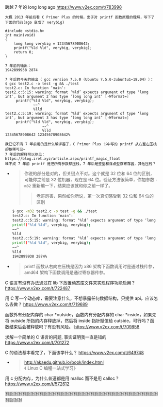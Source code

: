 
跨越 7 年的 long long ago https://www.v2ex.com/t/783998
```console
大概 2013 年前后看 C Primer Plus 的时候，出于对 printf 函数原理的理解，写下了下面的代码(ago 变成了 verybig)

#include <stdio.h>
int main(void)
{
    long long verybig = 12345678908642;
    printf("%ld %ld", verybig, verybig);
    return 0;
}

7 年前的输出：
1942899938 2874

7 年后的今天的输出（ gcc version 7.5.0 (Ubuntu 7.5.0-3ubuntu1~18.04) ）：
$ gcc test2.c -o test -g && ./test                                      
test2.c: In function ‘main’:
test2.c:5:15: warning: format ‘%ld’ expects argument of type ‘long int’, but argument 2 has type ‘long long int’ [-Wformat=]
     printf("%ld %ld", verybig, verybig);
             ~~^
             %lld
test2.c:5:19: warning: format ‘%ld’ expects argument of type ‘long int’, but argument 3 has type ‘long long int’ [-Wformat=]
     printf("%ld %ld", verybig, verybig);
                 ~~^
                 %lld
12345678908642 12345678908642%  

我已记不清 7 年前用的是什么编译器了，C Primer Plus 书中写的 printf 从右至左压栈却依稀可见~
7 年后的解释可以参见： https://blog.iret.xyz/article.aspx/printf_magic_float
难不成 7 年前 printf 是把所有参数都压栈，7 年后是整型和浮点型存寄存器，其他压栈？
```
- > 你说的部分是对的，但关键点不对。这个就是 32 位和 64 位的区别，可能你之前是 32 位机器，现在是 64 位。验证方法很简单，你加参数 `-m32` 重新编一下，结果应该就和你之前一样了。
  >> 老哥厉害，果然如你所说，第一次真切感受到 32 位和 64 位的区别
    ```sh
    $ gcc -m32 test2.c -o test -g && ./test
    test2.c: In function ‘main’:
    test2.c:5:15: warning: format ‘%ld’ expects argument of type ‘long int’, but argument 2 has type ‘long long int’ [-Wformat=]
    printf("%ld %ld", verybig, verybig);
    ~~^
    %lld
    test2.c:5:19: warning: format ‘%ld’ expects argument of type ‘long int’, but argument 3 has type ‘long long int’ [-Wformat=]
    printf("%ld %ld", verybig, verybig);
    ~~^
    %lld
    1942899938 2874%
    ```
- > printf 函数从右向左压栈是因为 x86 架构下函数调用时是通过栈传参，amd64 架构下函数调用是通过寄存器传参。

C 语言有没有办法通过在 lib 下放置动态库文件来实现程序功能启用？ https://www.v2ex.com/t/722487

用 C 写一个动态库，需要注意什么，不想暴露任何数据结构，只提供 api。应该怎么去做？ https://www.v2ex.com/t/719689

函数外有分配内存的 char *outside，函数内有分配内存的 char *inside，如果先将 outside 所指的内存释放掉，然后将 inside 指针赋值给 outside，可行吗？函数结束后会被释放吗？有没有风险。 https://www.v2ex.com/t/709858

求解一个简单的 C 语言的问题, 事实证明我一直是错的 https://www.v2ex.com/t/701272

C 的语法基本看完了，下面该学什么？ https://www.v2ex.com/t/649748
- > http://akaedu.github.io/book/index.html 《 Linux C 编程一站式学习》

用 c 分配内存，为什么普遍都是用 malloc 而不是用 calloc？ https://www.v2ex.com/t/572612

:u5272::u5272::u5272::u5272::u5272::u5272::u5272::u5272::u5272::u5272::u5272::u5272::u5272::u5272::u5272::u5272::u5272::u5272::u5272::u5272::u5272::u5272::u5272::u5272::u5272::u5272::u5272::u5272::u5272::u5272::u5272::u5272::u5272::u5272::u5272::u5272::u5272::u5272::u5272::u5272:
